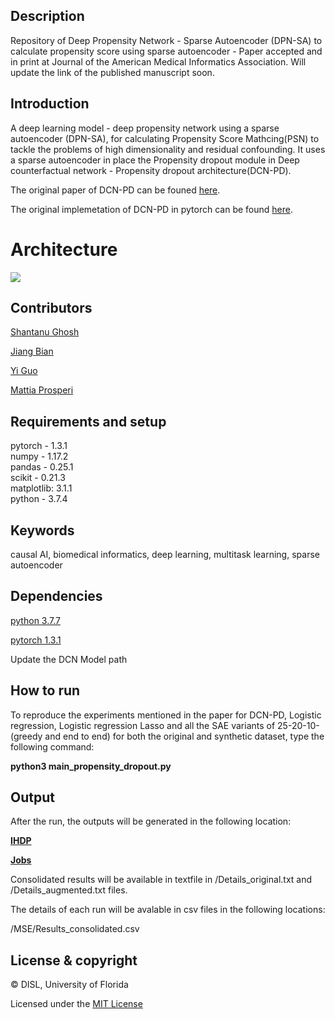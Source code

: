 ## Description
Repository of Deep Propensity Network - Sparse Autoencoder (DPN-SA) to calculate propensity score using sparse autoencoder - Paper accepted and in print at Journal of the American Medical Informatics Association. Will update the link of the published manuscript soon.

## Introduction
A deep learning model - deep propensity network using a sparse autoencoder (DPN-SA), for calculating Propensity Score Mathcing(PSN) to tackle the problems of high dimensionality and residual confounding. It uses a sparse autoencoder in place the Propensity dropout module in Deep counterfactual network - Propensity dropout architecture(DCN-PD). 

The original paper of DCN-PD can be founed [here](https://arxiv.org/pdf/1706.05966.pdf).

The original implemetation of DCN-PD in pytorch can be found [here](https://github.com/Shantanu48114860/Deep-Counterfactual-Networks-with-Propensity-Dropout).

# Architecture
<img src="https://github.com/Shantanu48114860/DPN-SA/blob/master/Pic.png">

## Contributors
[Shantanu Ghosh](https://www.linkedin.com/in/shantanu-ghosh-b369783a/)

[Jiang Bian](http://jiangbian.me/)

[Yi Guo](https://hobi.med.ufl.edu/profile/guo-yi/)

[Mattia Prosperi](https://epidemiology.phhp.ufl.edu/profile/prosperi-mattia/)

## Requirements and setup
pytorch - 1.3.1 <br/>
numpy - 1.17.2 <br/>
pandas - 0.25.1 <br/>
scikit - 0.21.3 <br/>
matplotlib: 3.1.1 <br/>
python -  3.7.4 <br/>


## Keywords
causal AI, biomedical informatics, deep learning, multitask learning, sparse autoencoder

## Dependencies
[python 3.7.7](https://www.python.org/downloads/release/python-374/)

[pytorch 1.3.1](https://pytorch.org/get-started/previous-versions/)

Update the DCN Model path

## How to run
To reproduce the experiments mentioned in the paper for DCN-PD, Logistic regression, Logistic regression Lasso 
and all the SAE variants of 25-20-10- (greedy and end to end) for both the
original and synthetic dataset, type the following
command: 

<b>python3 main_propensity_dropout.py</b>

## Output
After the run, the outputs will be generated in the following location:

<b>[IHDP](https://github.com/Shantanu48114860/DPN-SA/tree/master/IHDP/MSE) </b>

<b>[Jobs](https://github.com/Shantanu48114860/DPN-SA/tree/master/Jobs/MSE)</b>

Consolidated results will be available in textfile in /Details_original.txt and /Details_augmented.txt files.

The details of each run will be avalable in csv files in the following locations:

/MSE/Results_consolidated.csv



## License & copyright
© DISL, University of Florida

Licensed under the [MIT License](LICENSE)
